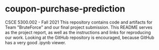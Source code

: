 # coupon-purchase-prediction
CSCE 5300.002 - Fall 2021  This repository contains code and artifacts for Team "BruteForce" and our final project submission. This README serves as the project report, as well as the instructions and links for reproducing our work.  Looking at the GitHub repository is encouraged, because GitHub has a very good .ipynb viewer.
